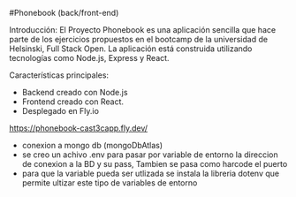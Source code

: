 #Phonebook (back/front-end)

Introducción:
El Proyecto Phonebook es una aplicación sencilla que hace parte de los ejercicios propuestos en el bootcamp de la universidad de Helsinski, Full Stack Open. La aplicación está construida utilizando tecnologías como Node.js, Express y React.

Características principales:
- Backend creado con Node.js
- Frontend creado con React.
- Desplegado en Fly.io

https://phonebook-cast3capp.fly.dev/

- conexion a mongo db (mongoDbAtlas) 
- se creo un achivo .env para pasar por variable de entorno la direccion de conexion a la BD y su pass, Tambien se pasa como harcode el puerto 
- para que la variable pueda ser utlizada se instala la libreria dotenv que permite ultizar este tipo de variables de entorno